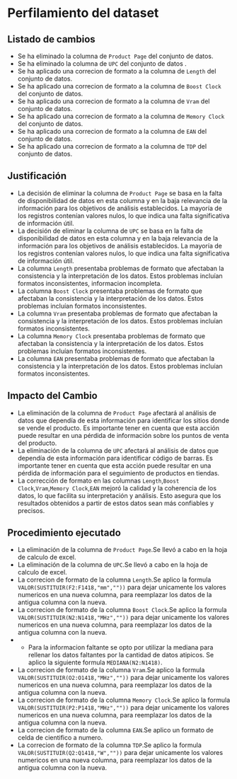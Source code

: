 # Perfilamiento del dataset

## Listado de cambios 
- Se ha eliminado la columna de `Product Page` del conjunto de datos.
- Se ha eliminado la columna de `UPC` del conjunto de datos .
- Se ha aplicado una correcion de formato a la columna de `Length` del conjunto de datos.
- Se ha aplicado una correcion de formato a la columna de `Boost Clock` del conjunto de datos.
- Se ha aplicado una correcion de formato a la columna de `Vram` del conjunto de datos.
- Se ha aplicado una correcion de formato a la columna de `Memory Clock` del conjunto de datos.
- Se ha aplicado una correcion de formato a la columna de `EAN` del conjunto de datos.
- Se ha aplicado una correcion de formato a la columna de `TDP` del conjunto de datos.
## Justificación
- La decisión de eliminar la columna de `Product Page` se basa en la falta de disponibilidad de datos en esta columna y en la baja relevancia de la información para los objetivos de análisis establecidos. La mayoría de los registros contenían valores nulos, lo que indica una falta significativa de información útil.
-  La decisión de eliminar la columna de `UPC` se basa en la falta de disponibilidad de datos en esta columna y en la baja relevancia de la información para los objetivos de análisis establecidos. La mayoría de los registros contenían valores nulos, lo que indica una falta significativa de información útil.
-  La columna `Length` presentaba problemas de formato que afectaban la consistencia y la interpretación de los datos. Estos problemas incluían formatos inconsistentes, informacion incompleta.
-  La columna `Boost Clock` presentaba problemas de formato que afectaban la consistencia y la interpretación de los datos. Estos problemas incluían formatos inconsistentes.
-  La columna `Vram` presentaba problemas de formato que afectaban la consistencia y la interpretación de los datos. Estos problemas incluían formatos inconsistentes.
-  La columna `Memory Clock` presentaba problemas de formato que afectaban la consistencia y la interpretación de los datos. Estos problemas incluían formatos inconsistentes.
-  La columna `EAN` presentaba problemas de formato que afectaban la consistencia y la interpretación de los datos. Estos problemas incluían formatos inconsistentes.
## Impacto del Cambio
- La eliminación de la columna de `Product Page` afectará al análisis de datos que dependía de esta información para identificar los sitios donde se vende el producto. Es importante tener en cuenta que esta acción puede resultar en una pérdida de información sobre los puntos de venta del producto.
- La eliminación de la columna de `UPC` afectará al análisis de datos que dependía de esta información para identificar código de barras. Es importante tener en cuenta que esta acción puede resultar en una pérdida de información para el seguimiento de productos en tiendas.
- La corrección de formato en las columnas `Length`,`Boost Clock`,`Vram`,`Memory Clock`,`EAN` mejoró la calidad y la coherencia de los datos, lo que facilita su interpretación y análisis. Esto asegura que los resultados obtenidos a partir de estos datos sean más confiables y precisos.
## Procedimiento ejecutado
- La eliminación de la columna de `Product Page`.Se llevó a cabo en la hoja de calculo de excel.
- La eliminación de la columna de `UPC`.Se llevó a cabo en la hoja de calculo de excel.
- La correcion de formato de la columna `Length`.Se aplico la formula `VALOR(SUSTITUIR(F2:F1418,"mm",""))` para dejar unicamente los valores numericos en una nueva columna, para reemplazar los datos de la antigua columna con la nueva.
- La correcion de formato de la columna `Boost Clock`.Se aplico la formula `VALOR(SUSTITUIR(N2:N1418,"MHz",""))` para dejar unicamente los valores numericos en una nueva columna, para reemplazar los datos de la antigua columna con la nueva.
- - Para la informacion faltante se opto por utilizar la mediana para rellenar los datos faltantes por la cantidad de datos atipicos. Se aplico la siguiente formula `MEDIANA(N2:N1418)`.
- La correcion de formato de la columna `Vram`.Se aplico la formula `VALOR(SUSTITUIR(O2:O1418,"MHz",""))` para dejar unicamente los valores numericos en una nueva columna, para reemplazar los datos de la antigua columna con la nueva.
- La correcion de formato de la columna `Memory Clock`.Se aplico la formula `VALOR(SUSTITUIR(P2:P1418,"MHz",""))` para dejar unicamente los valores numericos en una nueva columna, para reemplazar los datos de la antigua columna con la nueva.
- La correcion de formato de la columna `EAN`.Se aplico un formato de celda de cientifico a numero.
- La correcion de formato de la columna `TDP`.Se aplico la formula `VALOR(SUSTITUIR(Q2:Q1418,"W",""))` para dejar unicamente los valores numericos en una nueva columna, para reemplazar los datos de la antigua columna con la nueva.
